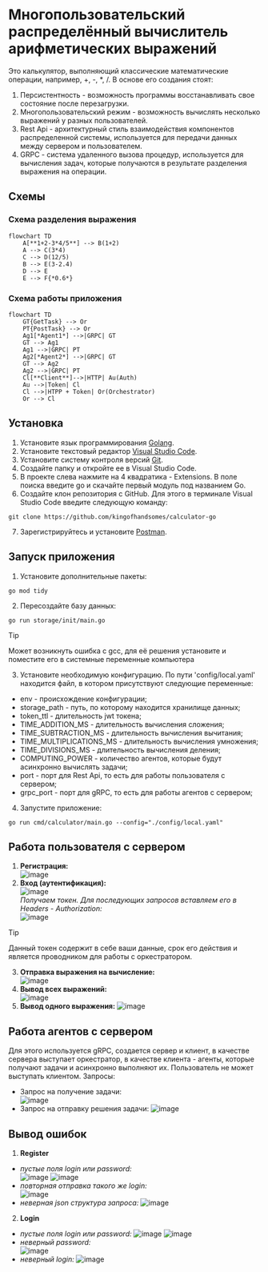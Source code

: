 # Многопользовательский распределённый вычислитель арифметических выражений
Это калькулятор, выполняющий классические математические операции, например, +, -, *, /. В основе его создания стоят:
1. Персистентность - возможность программы восстанавливать свое состояние после перезагрузки.
2. Многопользовательский режим - возможность вычислять несколько выражений у разных пользователей.
3. Rest Api - архитектурный стиль взаимодействия компонентов распределенной системы, используется для передачи данных между сервером и пользователем.
4. GRPC - система удаленного вызова процедур, используется для вычисления задач, которые получаются в результате разделения выражения на операции.
## Схемы
### Схема разделения выражения
```mermaid
flowchart TD
    A[**1+2-3*4/5**] --> B(1+2)
    A --> C(3*4)
    C --> D(12/5)
    B --> E(3-2.4)
    D --> E
    E --> F{*0.6*}
```

### Схема работы приложения
```mermaid
flowchart TD
    GT{GetTask} --> Or
    PT{PostTask} --> Or
    Ag1[*Agent1*] -->|GRPC| GT
    GT --> Ag1
    Ag1 -->|GRPC| PT
    Ag2[*Agent2*] -->|GRPC| GT
    GT --> Ag2
    Ag2 -->|GRPC| PT
    Cl[**Client**]-->|HTTP| Au(Auth)
    Au -->|Token| Cl
    Cl -->|HTPP + Token| Or(Orchestrator)
    Or --> Cl
```
## Установка
1. Установите язык программирования [Golang](https://go.dev/dl/).
2. Установите текстовый редактор [Visual Studio Code](https://code.visualstudio.com/).
3. Установите систему контроля версий [Git](https://git-scm.com/downloads).
4. Создайте папку и откройте ее в Visual Studio Code.
5. В проекте слева нажмите на 4 квадратика - Extensions. В поле поиска введите go и скачайте первый модуль под названием Go.
6. Создайте клон репозитория с GitHub. Для этого в терминале Visual Studio Code введите следующую команду:
```
git clone https://github.com/kingofhandsomes/calculator-go
```
7. Зарегистрируйтесь и установите [Postman](https://www.postman.com/).
## Запуск приложения
1. Установите дополнительные пакеты:
```
go mod tidy
```
2. Пересоздайте базу данных:
```
go run storage/init/main.go
```
> [!TIP]
> Может возникнуть ошибка с gcc, для её решения установите и поместите его в системные переменные компьютера
3. Установите необходимую конфигурацию. По пути 'config/local.yaml' находится файл, в котором присутствуют следующие переменные:
- env - происхождение конфигурации;
- storage_path - путь, по которому находится хранилище данных;
- token_ttl - длительность jwt токена;
- TIME_ADDITION_MS - длительность вычисления сложения;
- TIME_SUBTRACTION_MS - длительность вычисления вычитания;
- TIME_MULTIPLICATIONS_MS - длительность вычисления умножения;
- TIME_DIVISIONS_MS - длительность вычисления деления;
- COMPUTING_POWER - количество агентов, которые будут асинхронно вычислять задачи;
- port - порт для Rest Api, то есть для работы пользователя с сервером;
- grpc_port - порт для gRPC, то есть для работы агентов с сервером;
4. Запустите приложение:
```
go run cmd/calculator/main.go --config="./config/local.yaml"
```
## Работа пользователя с сервером
1. **Регистрация:**  
![image](https://github.com/user-attachments/assets/b0813a08-66c8-433d-8d2a-e37429729b6c)
2. **Вход (аутентификация):**  
![image](https://github.com/user-attachments/assets/38af6a3f-803b-40f9-aa9a-ede02bf89a57)  
*Получаем токен. Для последующих запросов вставляем его в Headers - Authorization:*  
![image](https://github.com/user-attachments/assets/d8d7c961-e2c2-4a1c-978d-91ddb91d5ec8)  
> [!TIP]
> Данный токен содержит в себе ваши данные, срок его действия и является проводником для работы с оркестратором.
3. **Отправка выражения на вычисление:**  
![image](https://github.com/user-attachments/assets/3ab9eb7b-e936-475b-ac9f-c604a1ebc5b4)
4. **Вывод всех выражений:**  
![image](https://github.com/user-attachments/assets/0f314bcf-52bd-45c3-9672-aa5adb7def69)
5. **Вывод одного выражения:**
![image](https://github.com/user-attachments/assets/88285fbd-9924-47ab-9125-a14e421c8f90)
## Работа агентов с сервером
Для этого используется gRPC, создается сервер и клиент, в качестве сервера выступает оркестратор, в качестве клиента - агенты, которые получают задачи и асинхронно выполняют их. Пользователь не может выступать клиентом. Запросы:
- Запрос на получение задачи:  
![image](https://github.com/user-attachments/assets/a7934dbc-e0d5-4b36-912c-ec93f02da78a)
- Запрос на отправку решения задачи:
![image](https://github.com/user-attachments/assets/8b3e2ae1-40d9-422f-a190-5d12f5a42802)
## Вывод ошибок
1. **Register**
- *пустые поля login или password:*  
![image](https://github.com/user-attachments/assets/5a270ec2-73ed-4d74-84db-7e6832d1909c)
![image](https://github.com/user-attachments/assets/7f8ffb32-3c7b-4e9e-a58e-df465e531f18)
- *повторная отправка такого же login:*  
![image](https://github.com/user-attachments/assets/e6c03e43-51b9-4bcc-b8b2-3fd855dba7eb)
- *неверная json структура запроса:*
![image](https://github.com/user-attachments/assets/b297965c-7598-43bd-981d-7d8be3132244)
2. **Login**
- *пустые поля login или password:*
![image](https://github.com/user-attachments/assets/98119701-1d2c-4fcc-ba3b-5a23db7b0564)
![image](https://github.com/user-attachments/assets/d2619fea-e246-499c-af93-cda37d37683b)
- *неверный password:*  
![image](https://github.com/user-attachments/assets/a9654414-86ca-4547-995e-f1fdb211d0f7)
- *неверный login:*
![image](https://github.com/user-attachments/assets/ac5b57b0-ab01-439b-9648-11e5dc44a9dc)
